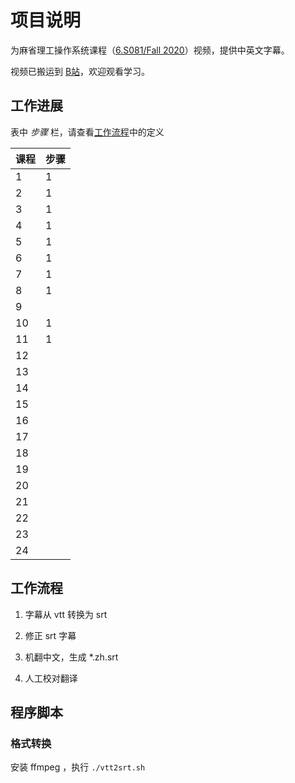 # 项目说明

为麻省理工操作系统课程（[6.S081/Fall 2020](https://pdos.csail.mit.edu/6.828/2020/schedule.html)）视频，提供中英文字幕。

视频已搬运到 [B站](https://www.bilibili.com/video/BV19k4y1C7kA/)，欢迎观看学习。

## 工作进展

表中 *步骤* 栏，请查看[工作流程](#工作流程)中的定义

| 课程 | 步骤 |
| ---- | --- |
|   1  |  1  |
|   2  |  1  |
|   3  |  1  |
|   4  |  1  |
|   5  |  1  |
|   6  |  1  |
|   7  |  1  |
|   8  |  1  |
|   9  |     |
|  10  |  1  |
|  11  |  1  |
|  12  |     |
|  13  |     |
|  14  |     |
|  15  |     |
|  16  |     |
|  17  |     |
|  18  |     |
|  19  |     |
|  20  |     |
|  21  |     |
|  22  |     |
|  23  |     |
|  24  |     |

## 工作流程

1. 字幕从 vtt 转换为 srt

2. 修正 srt 字幕

3. 机翻中文，生成 *.zh.srt

4. 人工校对翻译

## 程序脚本

### 格式转换

安装 ffmpeg ，执行 `./vtt2srt.sh`
